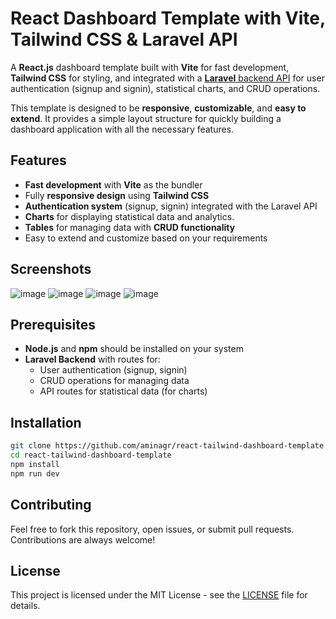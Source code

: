 # React Dashboard Template with Vite, Tailwind CSS & Laravel API

A **React.js** dashboard template built with **Vite** for fast development, **Tailwind CSS** for styling, and integrated with a [**Laravel** backend API](https://github.com/aminagr/laravel-dashboard-api) for user authentication (signup and signin), statistical charts, and CRUD operations.

This template is designed to be **responsive**, **customizable**, and **easy to extend**. It provides a simple layout structure for quickly building a dashboard application with all the necessary features.

## Features

- **Fast development** with **Vite** as the bundler
- Fully **responsive design** using **Tailwind CSS**
- **Authentication system** (signup, signin) integrated with the Laravel API
- **Charts** for displaying statistical data and analytics.
- **Tables** for managing data with **CRUD functionality**
- Easy to extend and customize based on your requirements

## Screenshots
 ![image](https://github.com/user-attachments/assets/f41f2f60-8957-45b1-b29e-95f528ef9099)
 ![image](https://github.com/user-attachments/assets/481f175a-cd1e-4d72-b9ab-8b1b26a66df4)
 ![image](https://github.com/user-attachments/assets/152d44db-fff2-4549-9244-8c1e5ffac876)
 ![image](https://github.com/user-attachments/assets/ab8dbfc8-19b7-4b83-8f6f-47180933855e)


## Prerequisites

- **Node.js** and **npm** should be installed on your system
- **Laravel Backend** with routes for:
  - User authentication (signup, signin)
  - CRUD operations for managing data
  - API routes for statistical data (for charts)

## Installation

```bash
git clone https://github.com/aminagr/react-tailwind-dashboard-template.git 
cd react-tailwind-dashboard-template
npm install
npm run dev
``` 
## Contributing

Feel free to fork this repository, open issues, or submit pull requests. Contributions are always welcome!

## License

This project is licensed under the MIT License - see the [LICENSE](LICENSE) file for details.
